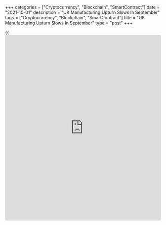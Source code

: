 +++
categories = ["Cryptocurrency", "Blockchain", "SmartContract"]
date = "2021-10-01"
description = "UK Manufacturing Upturn Slows In September"
tags = ["Cryptocurrency", "Blockchain", "SmartContract"]
title = "UK Manufacturing Upturn Slows In September"
type = "post"
+++

{{<iframe id="large-banner" src="https://www.bounty.group/#slide=6.0" width="100%" height="600" scrolling="no" style="border: 0px solid rgb(216, 221, 230); border-radius: 3px;">}}

The UK manufacturing sector upturn slowed in September as supply chain
delays, slow new order growth and higher cost weighed on production,
final data from IHS Markit showed on Friday.

The final Chartered Institute of Procurement & Supply manufacturing
Purchasing Managers' Index fell to a seven-month low of 57.1 in
September from 60.3 in August. The flash reading was 56.3.

Production increased at the slowest pace since February. Upturns at
medium and large-scale producers were offset by a continued downturn
among small firms.

Production schedules were disrupted by a combination of input shortages,
longer supplier lead times and capacity constraints.

New orders also rose at the weakest pace since February as export orders
contracted for the first time in eight months.

Manufacturers continued to report labor shortages and difficulties
recruiting appropriately skilled staff during September.

Manufacturers maintained a positive outlook for the year ahead in
September. Over 62 percent of companies forecast their output would
increase during the coming twelve months.

On the price front, data showed that both input and selling prices
continued to surge higher.

"The September PMI highlights the risk of the UK descending towards a
bout of 'stagflation', as growth of manufacturing output and new orders
eased sharply while input costs and selling prices continued to surge
higher," Rob Dobson, director at IHS Markit, said.

For comments and feedback [contact](https://www.playgroundfx.com/contact/): editorial@rtt[news](https://www.letsplayfx.com/blog/forex-news-website/).com

[Economic News][1]

 **What parts of the world are seeing the best (and worst) economic
performances lately? Click[here][2] to check out our [Econ Scorecard][2]
and find out! See up-to-the-moment [ranking](https://www.playgroundfx.com/blog/crypto-exchange-ranking/)s for the best and worst
performers in [GDP][3], [unemployment rate][4], [inflation][5] and much
more.**

   1. www.rtt[news](https://www.letsplayfx.com/blog/forex-news-website/).com/Content/EconomicNews.aspx
   2. www.rtt[news](https://www.letsplayfx.com/blog/forex-news-website/).com/economic-scorecard/world-rank/unemployment-rate/highest-performance.aspx
   3. www.rtt[news](https://www.letsplayfx.com/blog/forex-news-website/).com/economic-scorecard/world-rank/GDP/highest-performance.aspx
   4. www.rtt[news](https://www.letsplayfx.com/blog/forex-news-website/).com/economic-scorecard/world-rank/unemployment-rate/lowest-performance.aspx
   5. www.rtt[news](https://www.letsplayfx.com/blog/forex-news-website/).com/economic-scorecard/world-rank/CPI/highest-performance.aspx